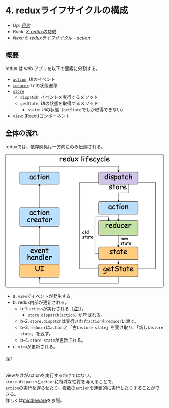 # 4. reduxライフサイクルの構成

- *Up: [目次](../index.md)*
- *Back: [3. reduxの特徴](./03_feature.md)*
- *Next: [5. reduxライフサイクル - action](./05_lifecycle_action.md)*

## 概要

redux は web アプリを以下の要素に分割する。

- [`action`](./05_lifecycle_action.md): UIのイベント
- [`reducer`](./06_lifecycle_reducer.md): UIの状態遷移
- [`store`](./07_lifecycle_store.md)
  - `dispatch`: イベントを実行するメソッド
  - `getState`: UIの状態を取得するメソッド
    - `state`: UIの状態（`getState`でしか取得できない）
- `view`: (React)コンポーネント

## 全体の流れ

reduxでは、依存関係は一方向にのみ伝達される。

![](./redux_lifecycle.png)

- a. `view`でイベントが発生する。
- b. redux内部が更新される。
  - b-1. `action`が実行される（[注1](#注1)）。
    - `store.dispatch(action)` が呼ばれる。
  - b-2. `store.dispatch`は実行された`action`を`reducer`に渡す。
  - b-3. `reducer`は`action`と「古い`store state`」を受け取り、「新しい`store state`」を返す。
  - b-4. `store state`が更新される。
- c. `view`が更新される。

###### 注1

viewだけがactionを実行するわけではない。<br />
`store.dispatch`と`action`に特殊な性質を与えることで、<br />
`action`の実行を遅らせたり、複数の`action`を連鎖的に実行したりすることができる。<br />
詳しくは[middleware](./13_middleware.md)を参照。

